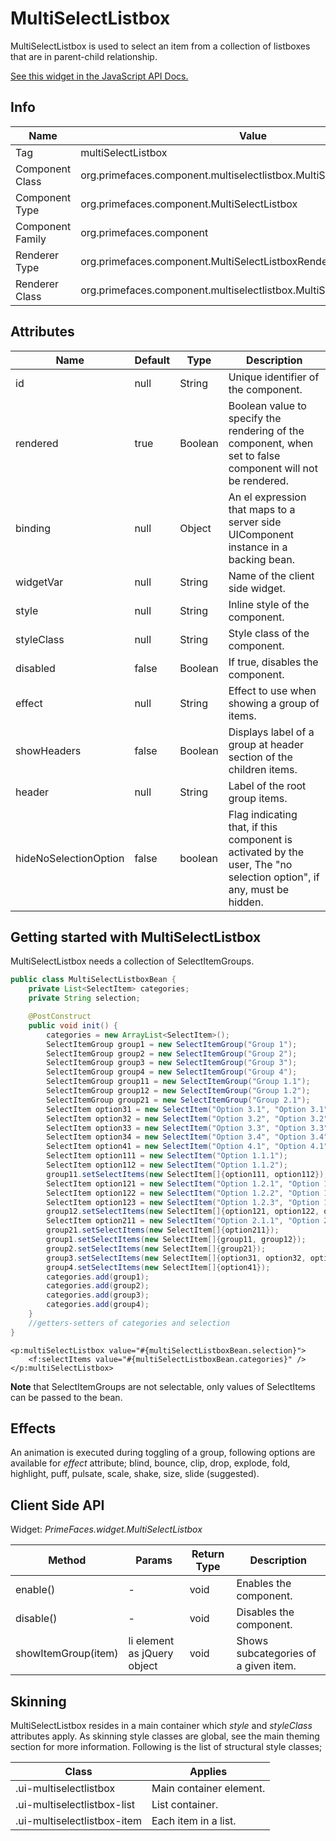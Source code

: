 # MultiSelectListbox

MultiSelectListbox is used to select an item from a collection of listboxes that are in parent-child
relationship.

[See this widget in the JavaScript API Docs.](../jsdocs/classes/src_PrimeFaces.PrimeFaces.widget.MultiSelectListbox.html)

## Info

| Name | Value |
| --- | --- |
| Tag | multiSelectListbox
| Component Class | org.primefaces.component.multiselectlistbox.MultiSelectListbox
| Component Type | org.primefaces.component.MultiSelectListbox
| Component Family | org.primefaces.component |
| Renderer Type | org.primefaces.component.MultiSelectListboxRenderer
| Renderer Class | org.primefaces.component.multiselectlistbox.MultiSelectListboxRenderer

## Attributes

| Name | Default | Type | Description | 
| --- | --- | --- | --- |
id | null | String | Unique identifier of the component.
rendered | true | Boolean | Boolean value to specify the rendering of the component, when set to false component will not be rendered.
binding | null | Object | An el expression that maps to a server side UIComponent instance in a backing bean.
widgetVar | null | String | Name of the client side widget.
style | null | String | Inline style of the component.
styleClass | null | String | Style class of the component.
disabled | false | Boolean | If true, disables the component.
effect | null | String | Effect to use when showing a group of items.
showHeaders | false | Boolean | Displays label of a group at header section of the children items.
header | null | String | Label of the root group items.
hideNoSelectionOption | false | boolean  | Flag indicating that, if this component is activated by the user, The "no selection option", if any, must be hidden.

## Getting started with MultiSelectListbox
MultiSelectListbox needs a collection of SelectItemGroups.

```java
public class MultiSelectListboxBean {
    private List<SelectItem> categories;
    private String selection;

    @PostConstruct
    public void init() {
        categories = new ArrayList<SelectItem>();
        SelectItemGroup group1 = new SelectItemGroup("Group 1");
        SelectItemGroup group2 = new SelectItemGroup("Group 2");
        SelectItemGroup group3 = new SelectItemGroup("Group 3");
        SelectItemGroup group4 = new SelectItemGroup("Group 4");
        SelectItemGroup group11 = new SelectItemGroup("Group 1.1");
        SelectItemGroup group12 = new SelectItemGroup("Group 1.2");
        SelectItemGroup group21 = new SelectItemGroup("Group 2.1");
        SelectItem option31 = new SelectItem("Option 3.1", "Option 3.1");
        SelectItem option32 = new SelectItem("Option 3.2", "Option 3.2");
        SelectItem option33 = new SelectItem("Option 3.3", "Option 3.3");
        SelectItem option34 = new SelectItem("Option 3.4", "Option 3.4");
        SelectItem option41 = new SelectItem("Option 4.1", "Option 4.1");
        SelectItem option111 = new SelectItem("Option 1.1.1");
        SelectItem option112 = new SelectItem("Option 1.1.2");
        group11.setSelectItems(new SelectItem[]{option111, option112});
        SelectItem option121 = new SelectItem("Option 1.2.1", "Option 1.2.1");
        SelectItem option122 = new SelectItem("Option 1.2.2", "Option 1.2.2");
        SelectItem option123 = new SelectItem("Option 1.2.3", "Option 1.2.3");
        group12.setSelectItems(new SelectItem[]{option121, option122, option123});
        SelectItem option211 = new SelectItem("Option 2.1.1", "Option 2.1.1");
        group21.setSelectItems(new SelectItem[]{option211});
        group1.setSelectItems(new SelectItem[]{group11, group12});
        group2.setSelectItems(new SelectItem[]{group21});
        group3.setSelectItems(new SelectItem[]{option31, option32, option33, option34});
        group4.setSelectItems(new SelectItem[]{option41});
        categories.add(group1);
        categories.add(group2);
        categories.add(group3);
        categories.add(group4);
    }
    //getters-setters of categories and selection
}
```

```xhtml
<p:multiSelectListbox value="#{multiSelectListboxBean.selection}">
    <f:selectItems value="#{multiSelectListboxBean.categories}" />
</p:multiSelectListbox>
```
**Note** that SelectItemGroups are not selectable, only values of SelectItems can be passed to the bean.

## Effects
An animation is executed during toggling of a group, following options are available for _effect_
attribute; blind, bounce, clip, drop, explode, fold, highlight, puff, pulsate, scale, shake, size, slide
(suggested).

## Client Side API
Widget: _PrimeFaces.widget.MultiSelectListbox_

| Method | Params | Return Type | Description | 
| --- | --- | --- | --- | 
enable() | - | void | Enables the component.
disable() | - | void | Disables the component.
showItemGroup(item) | li element as jQuery object | void | Shows subcategories of a given item.

## Skinning
MultiSelectListbox resides in a main container which _style_ and _styleClass_ attributes apply. As
skinning style classes are global, see the main theming section for more information. Following is
the list of structural style classes;

| Class | Applies | 
| --- | --- | 
.ui-multiselectlistbox | Main container element.
.ui-multiselectlistbox-list | List container.
.ui-multiselectlistbox-item | Each item in a list.
